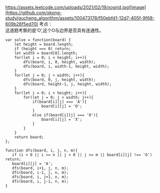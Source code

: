 https://assets.leetcode.com/uploads/2021/02/19/xogrid.jpg![image](https://github.com/xkong-study/gucheng_algorithm/assets/100473178/f50ebfd1-12d7-405f-9f68-609b26f5ed70)
考点：     
这道题考察的是‘O’,这个O与边界是否具有连通性。       

```code
var solve = function(board) {
    let height = board.length;
    if (height === 0) return;
    let width = board[0].length;
    for(let i = 0; i < height; i++){
        dfs(board, i, 0, height, width);
        dfs(board, i, width-1, height, width);
    }
    for(let j = 0; j < width; j++){
        dfs(board, 0, j, height, width);
        dfs(board, height-1, j, height, width);
    }
    for(let i = 0; i < height; i++){
        for(let j = 0; j < width; j++){
            if(board[i][j] === 'A'){
                board[i][j] = 'O';
            }
            else if(board[i][j] === 'O'){
                board[i][j] = 'X';
            }
        }
    }
    return board;
};

function dfs(board, i, j, n, m){
   if (i < 0 || i >= n || j < 0 || j >= m || board[i][j] !== 'O') return;
   board[i][j] = 'A';
   dfs(board, i+1, j, n, m);
   dfs(board, i-1, j, n, m);
   dfs(board, i, j+1, n, m);
   dfs(board, i, j-1, n, m);
}

```
